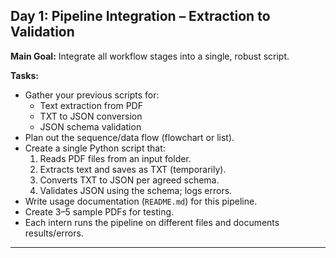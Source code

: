 ## Day 1: Pipeline Integration – Extraction to Validation

**Main Goal:** Integrate all workflow stages into a single, robust script.

**Tasks:**
- Gather your previous scripts for:
  - Text extraction from PDF
  - TXT to JSON conversion
  - JSON schema validation
- Plan out the sequence/data flow (flowchart or list).
- Create a single Python script that:
  1. Reads PDF files from an input folder.
  2. Extracts text and saves as TXT (temporarily).
  3. Converts TXT to JSON per agreed schema.
  4. Validates JSON using the schema; logs errors.
- Write usage documentation (`README.md`) for this pipeline.
- Create 3–5 sample PDFs for testing.
- Each intern runs the pipeline on different files and documents results/errors.

---
